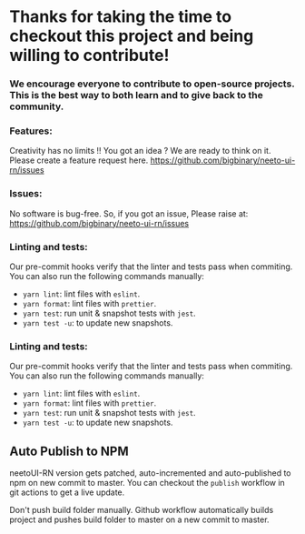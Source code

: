 # Thanks for taking the time to checkout this project and being willing to contribute!

### We encourage everyone to contribute to open-source projects. This is the best way to both learn and to give back to the community.

### Features:

Creativity has no limits !! You got an idea ? We are ready to think on it.
Please create a feature request here.
https://github.com/bigbinary/neeto-ui-rn/issues

### Issues:

No software is bug-free. So, if you got an issue, Please raise at:
https://github.com/bigbinary/neeto-ui-rn/issues

### Linting and tests:

Our pre-commit hooks verify that the linter and tests pass when commiting. You
can also run the following commands manually:

- `yarn lint`: lint files with `eslint`.
- `yarn format`: lint files with `prettier`.
- `yarn test`: run unit & snapshot tests with `jest`.
- `yarn test -u`: to update new snapshots.

### Linting and tests:

Our pre-commit hooks verify that the linter and tests pass when commiting. You
can also run the following commands manually:

- `yarn lint`: lint files with `eslint`.
- `yarn format`: lint files with `prettier`.
- `yarn test`: run unit & snapshot tests with `jest`.
- `yarn test -u`: to update new snapshots.

## Auto Publish to NPM

neetoUI-RN version gets patched, auto-incremented and auto-published to npm on
new commit to master. You can checkout the `publish` workflow in git actions to
get a live update.

Don't push build folder manually. Github workflow automatically builds project
and pushes build folder to master on a new commit to master.
